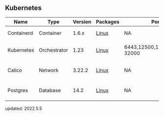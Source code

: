 ## Kubernetes


| Name        | Type      | Version |  Packages   |  Ports    |     DNS   |   command  |      
| ------      | ------    | ------  | ------      |   -----   |    -----  |   -----   |
| Containerd  | Container        | 1.6.x    | [Linux](https://containerd.io/docs/getting-started/)|            NA                |              NA              | init-env container |
| Kubernetes  | Orchestrator     | 1.23     | [Linux](https://docs.kubernetes.io/)                | 6443,12500,12501,30000-32000 |              NA              | init-compute container |
| Calico      | Network          | 3.22.2   | [Linux](https://docs.projectcalico.org/)            |            NA                |              NA              | init-network calico |
| Postgres    | Database         | 14.2     | [Linux](https://docs.projectcalico.org/)            |            NA                |              NA              | init-storage postgres |

updated: 2022.5.5
